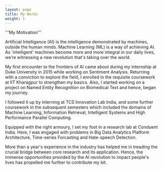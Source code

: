 ```yaml
---
layout: page
title: My Works
weight: 1
---
```


'''My Motivation'''

Artificial Intelligence (AI) is the intelligence demonstrated by machines, outside the human minds. Machine Learning (ML) is a way of achieving AI. As 'intelligent' machines become more and more integral in our daily lives, we’re witnessing a new revolution that's taking over the world. 

My first encounter to the frontiers of AI came about during my internship at Duke University in 2015 while working on Sentiment Analysis. Returning with a conviction to explore the field, I enrolled in the requisite coursework at IIT Kharagpur to strengthen my basics. Also, I started working on a project on Named Entity Recognition on Biomedical Text and hence, began my journey.

I followed it up by interning at TCS Innovation Lab India, and some further coursework in the subsequent semesters which included the domains of Machine Learning, Information Retrieval, Intelligent Systems and High Performance Parallel Computing. 

Equipped with the right armoury, I set my foot in a research lab at Conduent India. Here, I was engaged with problems in Big Data Analytics Platform Architecture, Time-series Forcasting and Hate-speech Detection.

More than a year's experience in the industry has helped me in treading the crucial bridge between core research and its application. Hence, the immense opportunities provided by the AI revolution to impact people's lives has propelled me further to contribute my bit.
